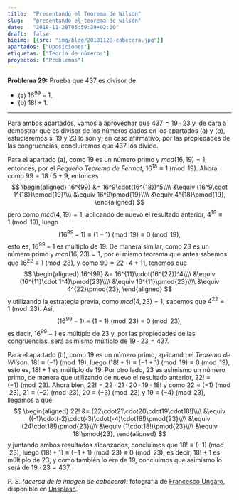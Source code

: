 ```yaml
---
title:  "Presentando el Teorema de Wilson"
slug:   "presentando-el-teorema-de-wilson"
date:   "2018-11-28T05:59:39+02:00"
draft:  false
bigimg: [{src: "img/blog/20181128-cabecera.jpg"}]
apartados: ["Oposiciones"]
etiquetas: ["Teoría de números"]
proyectos: ["Problemas"]
---
```


**Problema 29:** Prueba que $437$ es divisor de 

- (a) $16^{99}-1$. 
- (b) $18!+1$.

<!--more-->

***

Para ambos apartados, vamos a aprovechar que $437 = 19\cdot 23$ y, de cara a demostrar que es divisor de los números dados en los apartados (a) y (b), estudiaremos si $19$ y $23$ lo son y, en caso afirmativo, por las propiedades de las congruencias, concluiremos que $437$ los divide.

Para el apartado (a), como $19$ es un número primo y $mcd(16,19)=1$, entonces, por el *Pequeño Teorema de Fermat*, $16^{18}\equiv 1\pmod{19}$. Ahora, como $99 = 18\cdot5+9$, entonces
$$
\begin{aligned}
16^{99} &= 16^9\cdot(16^{18})^5\\\\ &\equiv (16^9\cdot 1^{18})\pmod{19}\\\\ &\equiv 16^9\pmod{19}\\\\ &\equiv 4^{18}\pmod{19},
\end{aligned}
$$
pero como $mcd(4,19)=1$, aplicando de nuevo el resultado anterior, $4^{18}\equiv 1\pmod{19}$, luego
$$
(16^{99}-1)\equiv (1-1)\pmod{19}\equiv 0\pmod{19},
$$
esto es, $16^{99}-1$ es múltiplo de $19$. De manera similar, como $23$ es un número primo y $mcd(16,23)=1$, por el mismo teorema que antes sabemos que $16^{22}\equiv 1\pmod{23}$, y como $99=22\cdot4+11$, tenemos que
$$
\begin{aligned}
16^{99} &= 16^{11}\cdot(16^{22})^4\\\\ &\equiv (16^{11}\cdot 1^4)\pmod{23}\\\\ &\equiv 16^{11}\pmod{23}\\\\ &\equiv 4^{22}\pmod{23},
\end{aligned}
$$
y utilizando la estrategia previa, como $mcd(4,23)=1$, sabemos que $4^{22}\equiv 1\pmod{23}$. Así,
$$
(16^{99}-1)\equiv (1-1)\pmod{23}\equiv 0\pmod{23},
$$
es decir, $16^{99}-1$ es múltiplo de $23$ y, por las propiedades de las congruencias, será asimismo múltiplo de $19\cdot23=437$.

Para el apartado (b), como $19$ es un número primo, aplicando el *Teorema de Wilson*, $18!\equiv (-1)\pmod{19}$, luego $(18!+1)\equiv (-1+1)\pmod{19}\equiv 0\pmod{19}$, esto es, $18!+1$ es múltiplo de $19$. Por otro lado, $23$ es asimismo un número primo, de manera que utilizando de nuevo el resultado anterior, $22!\equiv (-1)\pmod{23}$. Ahora bien, $22! = 22\cdot21\cdot20\cdot19\cdot18!$ y como $22\equiv (-1)\pmod{23}$, $21\equiv (-2)\pmod{23}$, $20\equiv (-3)\pmod{23}$ y $19\equiv (-4)\pmod{23}$, llegamos a que
$$
\begin{aligned}
22! &= (22\cdot21\cdot20\cdot19\cdot18!)\\\\ &\equiv ((-1)\cdot(-2)\cdot(-3)\cdot(-4)\cdot18!)\pmod{23}\\\\ &\equiv (24\cdot18!)\pmod{23}\\\\ &\equiv (1\cdot18!)\pmod{23}\\\\ &\equiv 18!\pmod{23},
\end{aligned}
$$
y juntando ambos resultados alcanzados, concluimos que $18!\equiv (-1)\pmod{23}$, luego $(18!+1)\equiv (-1+1)\pmod{23}\equiv 0\pmod{23}$, es decir, $18!+1$ es múltiplo de $23$, y como también lo era de $19$, concluimos que asimismo lo será de $19\cdot23=437$.

*P. S. (acerca de la imagen de cabecera):* fotografía de [Francesco Ungaro](https://unsplash.com/@francesco_ungaro), disponible en [Unsplash](https://unsplash.com/photos/p3NOK6MhvKQ).